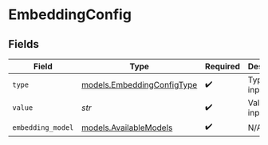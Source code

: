 # EmbeddingConfig


## Fields

| Field                                                          | Type                                                           | Required                                                       | Description                                                    | Example                                                        |
| -------------------------------------------------------------- | -------------------------------------------------------------- | -------------------------------------------------------------- | -------------------------------------------------------------- | -------------------------------------------------------------- |
| `type`                                                         | [models.EmbeddingConfigType](../models/embeddingconfigtype.md) | :heavy_check_mark:                                             | Type of the input                                              | text                                                           |
| `value`                                                        | *str*                                                          | :heavy_check_mark:                                             | Value of the input                                             | text                                                           |
| `embedding_model`                                              | [models.AvailableModels](../models/availablemodels.md)         | :heavy_check_mark:                                             | N/A                                                            |                                                                |